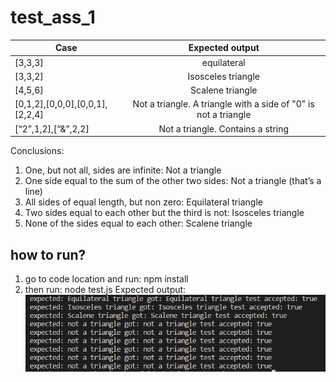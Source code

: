 
# test_ass_1




| Case          | Expected output |
| ---------- |:---------: | 
| [3,3,3]       | equilateral |
| [3,3,2]   | Isosceles triangle |  
| [4,5,6] | Scalene triangle |
| [0,1,2],[0,0,0],[0,0,1],[2,2,4] | Not a triangle. A triangle with a side of "0" is not a triangle    |  
| [“2”,1,2],[“&”,2,2] | Not a triangle. Contains a string      |   


Conclusions:

1. One, but not all, sides are infinite: Not a triangle
2. One side equal to the sum of the other two sides: Not a triangle (that’s a line)
3. All sides of equal length, but non zero: Equilateral triangle
4. Two sides equal to each other but the third is not: Isosceles triangle
5. None of the sides equal to each other: Scalene triangle


## how to run?
1. go to code location and run: npm install
2. then run: node test.js
Expected output:
![alt text](https://github.com/Thug-Lyfe/test_ass_1/blob/master/1.png "expected output")



